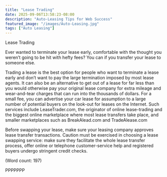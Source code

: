 ```yaml
---
title: "Lease Trading"
date: 2025-09-06T13:58:23-08:00
description: "Auto-Leasing Tips for Web Success"
featured_image: "/images/Auto-Leasing.jpg"
tags: ["Auto Leasing"]
---
```


Lease Trading

Ever wanted to terminate your lease early, comfortable with the thought you
weren’t going to be hit with hefty fees? You can if you transfer your lease 
to someone else. 

Trading a lease is the best option for people who want to terminate a lease 
early and don’t want to pay the large termination imposed by most lease 
agents. It can also be an alternative to get out of a lease for far less 
than you would otherwise pay your original lease company for extra mileage 
and wear-and-tear charges that can run into the thousands of dollars. 
For a small fee, you can advertise your car lease for assumption to a large 
number of potential buyers on the look-out for leases on the Internet. Such
 services include LeaseTrader.com, the originator of online lease-trading 
and the biggest online marketplace where most lease transfers take place, 
and smaller marketplaces such as BreakAlead.com and TradeAlease.com

Before swapping your lease, make sure your leasing company approves lease 
transfer transactions. Caution must be exercised in choosing a lease 
swapping service: make sure they facilitate the whole lease transfer 
process, offer online or telephone customer-service help and registered 
buyers undergo stringent credit checks. 

(Word count: 197)

PPPPPPP



